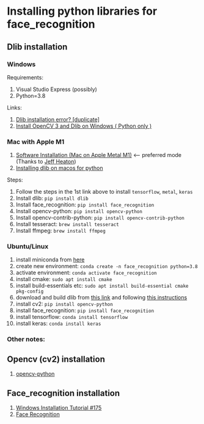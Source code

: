# Installing python libraries for face_recognition

## Dlib installation

### Windows
Requirements:
1. Visual Studio Express (possibly)
2. Python=3.8

Links:
1. [Dlib installation error? [duplicate]](https://stackoverflow.com/questions/51721695/dlib-installation-error)
2. [Install OpenCV 3 and Dlib on Windows ( Python only )](https://learnopencv.com/install-opencv-3-and-dlib-on-windows-python-only/)

### Mac with Apple M1
1. [Software Installation (Mac on Apple Metal M1)](https://github.com/jeffheaton/t81_558_deep_learning/blob/master/install/tensorflow-install-mac-metal-jul-2021.ipynb) <-- preferred mode (Thanks to [Jeff Heaton](https://sites.wustl.edu/jeffheaton/))
2. [Installing dlib on macos for python](https://gist.github.com/ageitgey/629d75c1baac34dfa5ca2a1928a7aeaf)

Steps:
1. Follow the steps in the 1st link above to install `tensorflow`, `metal`, `keras`
2. Install dlib: `pip install dlib`
3. Install face_recognition: `pip install face_recognition`
4. Install opencv-python: `pip install opencv-python`
5. Install opencv-contrib-python: `pip install opencv-contrib-python`
6. Install tesseract: `brew install tesseract`
7. Install ffmpeg: `brew install ffmpeg`

### Ubuntu/Linux
1. install miniconda from [here](https://docs.conda.io/en/latest/miniconda.html#linux-installers)
2. create new environment: `conda create -n face_recognition python=3.8`
3. activate environment: `conda activate face_recognition`
4. install cmake: `sudo apt install cmake`
5. install build-essentials etc: `sudo apt install build-essential cmake pkg-config`
6. download and build dlib from [this link](http://dlib.net/) and following [this instructions](https://learnopencv.com/install-dlib-on-ubuntu/)
7. install cv2: `pip install opencv-python`
8. install face_recognition: `pip install face_recognition`
9. install tensorflow: `conda install tensorflow`
10. install keras: `conda install keras`



### Other notes:
## Opencv (cv2) installation
1. [opencv-python](https://pypi.org/project/opencv-python/)

## Face_recognition installation
1. [Windows Installation Tutorial #175](https://github.com/ageitgey/face_recognition/issues/175)
2. [Face Recognition](https://github.com/ageitgey/face_recognition)


